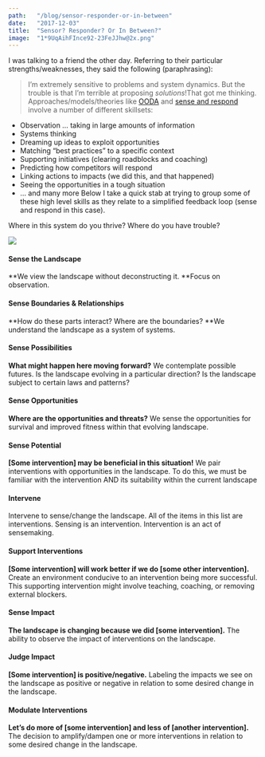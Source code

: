 ```yaml
---
path:	"/blog/sensor-responder-or-in-between"
date:	"2017-12-03"
title:	"Sensor? Responder? Or In Between?"
image:	"1*9UqAihFInce92-23FeJJhw@2x.png"
---
```


I was talking to a friend the other day. Referring to their particular strengths/weaknesses, they said the following (paraphrasing):


> I’m extremely sensitive to problems and system dynamics. But the trouble is that I’m terrible at proposing *solutions*!That got me thinking. Approaches/models/theories like [OODA](https://en.m.wikipedia.org/wiki/OODA_loop) and [sense and respond](https://en.m.wikipedia.org/wiki/Sense_and_respond) involve a number of different skillsets:

* Observation … taking in large amounts of information
* Systems thinking
* Dreaming up ideas to exploit opportunities
* Matching “best practices” to a specific context
* Supporting initiatives (clearing roadblocks and coaching)
* Predicting how competitors will respond
* Linking actions to impacts (we did this, and that happened)
* Seeing the opportunities in a tough situation
* … and many more
Below I take a quick stab at trying to group some of these high level skills as they relate to a simplified feedback loop (sense and respond in this case).

Where in this system do you thrive? Where do you have trouble?

![](/images/1*9UqAihFInce92-23FeJJhw@2x.png)

#### Sense the Landscape

**We view the landscape without deconstructing it. **Focus on observation.

#### Sense Boundaries & Relationships

**How do these parts interact? Where are the boundaries? **We understand the landscape as a system of systems.

#### Sense Possibilities

**What might happen here moving forward?** We contemplate possible futures. Is the landscape evolving in a particular direction? Is the landscape subject to certain laws and patterns?

#### Sense Opportunities

**Where are the opportunities and threats?** We sense the opportunities for survival and improved fitness within that evolving landscape.

#### Sense Potential

**[Some intervention] may be beneficial in this situation!** We pair interventions with opportunities in the landscape. To do this, we must be familiar with the intervention AND its suitability within the current landscape

#### Intervene

Intervene to sense/change the landscape. All of the items in this list are interventions. Sensing is an intervention. Intervention is an act of sensemaking.

#### Support Interventions

**[Some intervention] will work better if we do [some other intervention].** Create an environment conducive to an intervention being more successful. This supporting intervention might involve teaching, coaching, or removing external blockers.

#### Sense Impact

**The landscape is changing because we did [some intervention].** The ability to observe the impact of interventions on the landscape.

#### Judge Impact

**[Some intervention] is positive/negative.** Labeling the impacts we see on the landscape as positive or negative in relation to some desired change in the landscape.

#### Modulate Interventions

**Let’s do more of [some intervention] and less of [another intervention].** The decision to amplify/dampen one or more interventions in relation to some desired change in the landscape.

